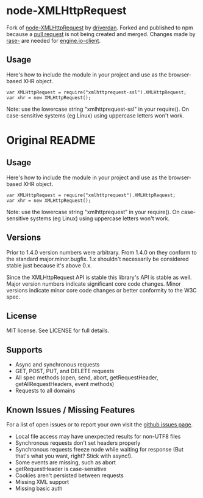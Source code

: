 # node-XMLHttpRequest #

Fork of [node-XMLHttpRequest](https://github.com/driverdan/node-XMLHttpRequest) by [driverdan](https://driverdan.com). Forked and published to npm because a [pull request](https://github.com/rase-/node-XMLHttpRequest/commit/a6b6f296e0a8278165c2d0270d9840b54d5eeadd) is not being created and merged. Changes made by [rase-](https://github.com/rase-/node-XMLHttpRequest/tree/add/ssl-support) are needed for [engine.io-client](https://github.com/Automattic/engine.io-client).

## Usage ## 

Here's how to include the module in your project and use as the browser-based
XHR object.

	var XMLHttpRequest = require("xmlhttprequest-ssl").XMLHttpRequest;
	var xhr = new XMLHttpRequest();

Note: use the lowercase string "xmlhttprequest-ssl" in your require(). On
case-sensitive systems (eg Linux) using uppercase letters won't work.
# Original README #

## Usage ##

Here's how to include the module in your project and use as the browser-based
XHR object.

	var XMLHttpRequest = require("xmlhttprequest").XMLHttpRequest;
	var xhr = new XMLHttpRequest();

Note: use the lowercase string "xmlhttprequest" in your require(). On
case-sensitive systems (eg Linux) using uppercase letters won't work.

## Versions ##

Prior to 1.4.0 version numbers were arbitrary. From 1.4.0 on they conform to
the standard major.minor.bugfix. 1.x shouldn't necessarily be considered
stable just because it's above 0.x.

Since the XMLHttpRequest API is stable this library's API is stable as
well. Major version numbers indicate significant core code changes.
Minor versions indicate minor core code changes or better conformity to
the W3C spec.

## License ##

MIT license. See LICENSE for full details.

## Supports ##

* Async and synchronous requests
* GET, POST, PUT, and DELETE requests
* All spec methods (open, send, abort, getRequestHeader,
  getAllRequestHeaders, event methods)
* Requests to all domains

## Known Issues / Missing Features ##

For a list of open issues or to report your own visit the [github issues
page](https://github.com/driverdan/node-XMLHttpRequest/issues).

* Local file access may have unexpected results for non-UTF8 files
* Synchronous requests don't set headers properly
* Synchronous requests freeze node while waiting for response (But that's what you want, right? Stick with async!).
* Some events are missing, such as abort
* getRequestHeader is case-sensitive
* Cookies aren't persisted between requests
* Missing XML support
* Missing basic auth
